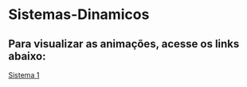 # Sistemas-Dinamicos

## Para visualizar as animações, acesse os links abaixo:
[Sistema 1](https://icarochiabai.github.io/Sistemas-Dinamicos/Ex1/)

